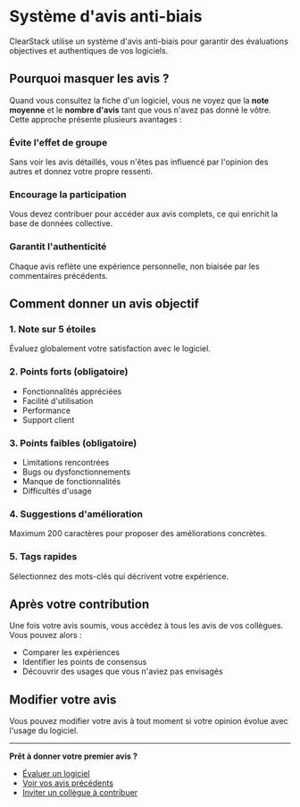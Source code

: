 # Système d'avis anti-biais

ClearStack utilise un système d'avis anti-biais pour garantir des évaluations objectives et authentiques de vos logiciels.

## Pourquoi masquer les avis ?

Quand vous consultez la fiche d'un logiciel, vous ne voyez que la **note moyenne** et le **nombre d'avis** tant que vous n'avez pas donné le vôtre. Cette approche présente plusieurs avantages :

### Évite l'effet de groupe
Sans voir les avis détaillés, vous n'êtes pas influencé par l'opinion des autres et donnez votre propre ressenti.

### Encourage la participation
Vous devez contribuer pour accéder aux avis complets, ce qui enrichit la base de données collective.

### Garantit l'authenticité
Chaque avis reflète une expérience personnelle, non biaisée par les commentaires précédents.

## Comment donner un avis objectif

### 1. Note sur 5 étoiles
Évaluez globalement votre satisfaction avec le logiciel.

### 2. Points forts (obligatoire)
- Fonctionnalités appréciées
- Facilité d'utilisation
- Performance
- Support client

### 3. Points faibles (obligatoire)
- Limitations rencontrées
- Bugs ou dysfonctionnements
- Manque de fonctionnalités
- Difficultés d'usage

### 4. Suggestions d'amélioration
Maximum 200 caractères pour proposer des améliorations concrètes.

### 5. Tags rapides
Sélectionnez des mots-clés qui décrivent votre expérience.

## Après votre contribution

Une fois votre avis soumis, vous accédez à tous les avis de vos collègues. Vous pouvez alors :
- Comparer les expériences
- Identifier les points de consensus
- Découvrir des usages que vous n'aviez pas envisagés

## Modifier votre avis

Vous pouvez modifier votre avis à tout moment si votre opinion évolue avec l'usage du logiciel.

---

**Prêt à donner votre premier avis ?**
- [Évaluer un logiciel](#)
- [Voir vos avis précédents](#)
- [Inviter un collègue à contribuer](#)